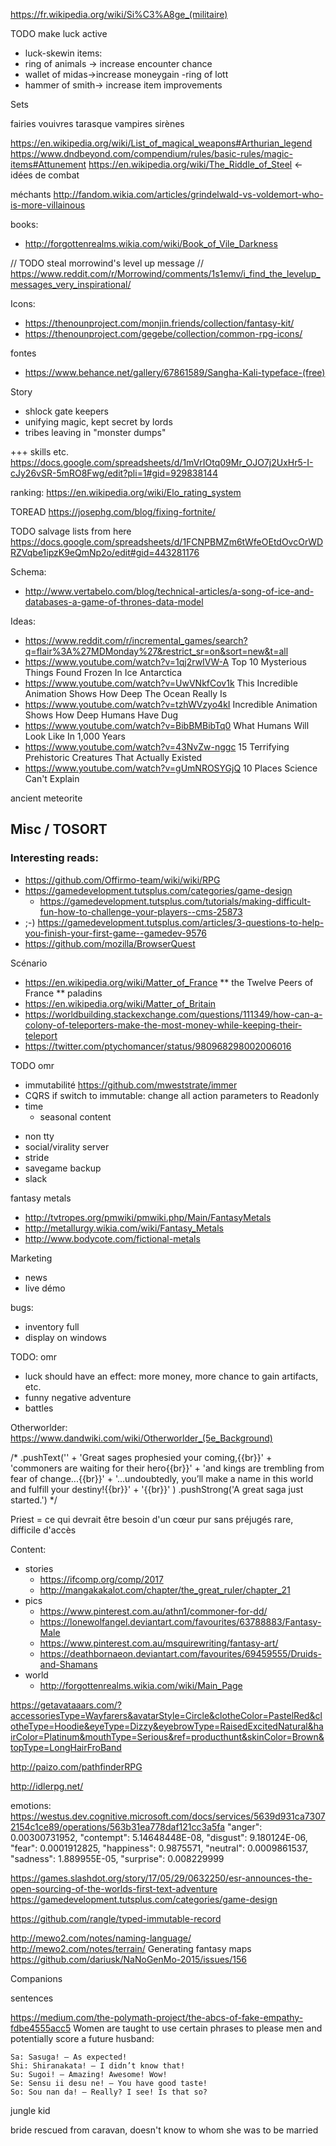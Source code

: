 
https://fr.wikipedia.org/wiki/Si%C3%A8ge_(militaire)


TODO
make luck active
- luck-skewin items:
- ring of animals -> increase encounter chance
- wallet of midas->increase moneygain
-ring of lott
- hammer of smith-> increase item improvements

Sets


fairies
vouivres
tarasque
vampires
sirènes


https://en.wikipedia.org/wiki/List_of_magical_weapons#Arthurian_legend
https://www.dndbeyond.com/compendium/rules/basic-rules/magic-items#Attunement
https://en.wikipedia.org/wiki/The_Riddle_of_Steel <- idées de combat

méchants
http://fandom.wikia.com/articles/grindelwald-vs-voldemort-who-is-more-villainous

books:
- http://forgottenrealms.wikia.com/wiki/Book_of_Vile_Darkness


// TODO steal morrowind's level up message
// https://www.reddit.com/r/Morrowind/comments/1s1emv/i_find_the_levelup_messages_very_inspirational/


Icons:
- https://thenounproject.com/monjin.friends/collection/fantasy-kit/
- https://thenounproject.com/gegebe/collection/common-rpg-icons/

fontes
- https://www.behance.net/gallery/67861589/Sangha-Kali-typeface-(free)

Story
- shlock gate keepers
- unifying magic, kept secret by lords
- tribes leaving in "monster dumps"

+++ skills etc. https://docs.google.com/spreadsheets/d/1mVrIOtq09Mr_OJO7j2UxHr5-I-cJy26vSR-5mRO8Fwg/edit?pli=1#gid=929838144


ranking: https://en.wikipedia.org/wiki/Elo_rating_system

TOREAD https://josephg.com/blog/fixing-fortnite/

TODO salvage lists from here https://docs.google.com/spreadsheets/d/1FCNPBMZm6tWfeOEtdOvcOrWDRZVqbe1ipzK9eQmNp2o/edit#gid=443281176

Schema:
- http://www.vertabelo.com/blog/technical-articles/a-song-of-ice-and-databases-a-game-of-thrones-data-model

Ideas:
* https://www.reddit.com/r/incremental_games/search?q=flair%3A%27MDMonday%27&restrict_sr=on&sort=new&t=all
* https://www.youtube.com/watch?v=1qj2rwIVW-A Top 10 Mysterious Things Found Frozen In Ice Antarctica
* https://www.youtube.com/watch?v=UwVNkfCov1k This Incredible Animation Shows How Deep The Ocean Really Is
* https://www.youtube.com/watch?v=tzhWVzyo4kI Incredible Animation Shows How Deep Humans Have Dug
* https://www.youtube.com/watch?v=BibBMBibTq0 What Humans Will Look Like In 1,000 Years 
* https://www.youtube.com/watch?v=43NvZw-nggc 15 Terrifying Prehistoric Creatures That Actually Existed
* https://www.youtube.com/watch?v=gUmNROSYGjQ 10 Places Science Can't Explain

ancient meteorite


## Misc / TOSORT

### Interesting reads:
* https://github.com/Offirmo-team/wiki/wiki/RPG
* https://gamedevelopment.tutsplus.com/categories/game-design
  * https://gamedevelopment.tutsplus.com/tutorials/making-difficult-fun-how-to-challenge-your-players--cms-25873
* ;-) https://gamedevelopment.tutsplus.com/articles/3-questions-to-help-you-finish-your-first-game--gamedev-9576
* https://github.com/mozilla/BrowserQuest

Scénario
* https://en.wikipedia.org/wiki/Matter_of_France
** the Twelve Peers of France
** paladins
* https://en.wikipedia.org/wiki/Matter_of_Britain
* https://worldbuilding.stackexchange.com/questions/111349/how-can-a-colony-of-teleporters-make-the-most-money-while-keeping-their-teleport
* https://twitter.com/ptychomancer/status/980968298002006016

TODO omr
* immutabilité https://github.com/mweststrate/immer
* CQRS
  if switch to immutable: change all action parameters to Readonly<State>
* time
  * seasonal content
- non tty
- social/virality server
- stride
- savegame backup
- slack

fantasy metals
* http://tvtropes.org/pmwiki/pmwiki.php/Main/FantasyMetals
* http://metallurgy.wikia.com/wiki/Fantasy_Metals
* http://www.bodycote.com/fictional-metals

Marketing
- news
- live démo

bugs:
- inventory full
- display on windows

TODO: omr
- luck should have an effect: more money, more chance to gain artifacts, etc.
- funny negative adventure
- battles

Otherworlder: https://www.dandwiki.com/wiki/Otherworlder_(5e_Background)

/*
.pushText(''
	+ 'Great sages prophesied your coming,{{br}}'
	+ 'commoners are waiting for their hero{{br}}'
	+ 'and kings are trembling from fear of change...{{br}}'
	+ '…undoubtedly, you’ll make a name in this world and fulfill your destiny!{{br}}'
	+ '{{br}}'
)
.pushStrong('A great saga just started.')
*/


Priest = ce qui devrait être
besoin d'un cœur pur sans préjugés
rare, difficile d'accès


Content:
* stories
  * https://ifcomp.org/comp/2017
  * http://mangakakalot.com/chapter/the_great_ruler/chapter_21
* pics
  * https://www.pinterest.com.au/athn1/commoner-for-dd/
  * https://lonewolfangel.deviantart.com/favourites/63788883/Fantasy-Male
  * https://www.pinterest.com.au/msquirewriting/fantasy-art/
  * https://deathbornaeon.deviantart.com/favourites/69459555/Druids-and-Shamans
* world
  * http://forgottenrealms.wikia.com/wiki/Main_Page
  


https://getavataaars.com/?accessoriesType=Wayfarers&avatarStyle=Circle&clotheColor=PastelRed&clotheType=Hoodie&eyeType=Dizzy&eyebrowType=RaisedExcitedNatural&hairColor=Platinum&mouthType=Serious&ref=producthunt&skinColor=Brown&topType=LongHairFroBand

http://paizo.com/pathfinderRPG

http://idlerpg.net/

emotions: https://westus.dev.cognitive.microsoft.com/docs/services/5639d931ca73072154c1ce89/operations/563b31ea778daf121cc3a5fa
    "anger": 0.00300731952,
      "contempt": 5.14648448E-08,
      "disgust": 9.180124E-06,
      "fear": 0.0001912825,
      "happiness": 0.9875571,
      "neutral": 0.0009861537,
      "sadness": 1.889955E-05,
      "surprise": 0.008229999
    

https://games.slashdot.org/story/17/05/29/0632250/esr-announces-the-open-sourcing-of-the-worlds-first-text-adventure
https://gamedevelopment.tutsplus.com/categories/game-design

https://github.com/rangle/typed-immutable-record

http://mewo2.com/notes/naming-language/
http://mewo2.com/notes/terrain/ Generating fantasy maps
https://github.com/dariusk/NaNoGenMo-2015/issues/156

Companions

sentences

https://medium.com/the-polymath-project/the-abcs-of-fake-empathy-fdbe4555acc5
Women are taught to use certain phrases to please men and potentially score a future husband:

    Sa: Sasuga! — As expected!
    Shi: Shiranakata! — I didn’t know that!
    Su: Sugoi! — Amazing! Awesome! Wow!
    Se: Sensu ii desu ne! — You have good taste!
    So: Sou nan da! — Really? I see! Is that so?

jungle kid

bride rescued from caravan, doesn't know to whom she was to be married
